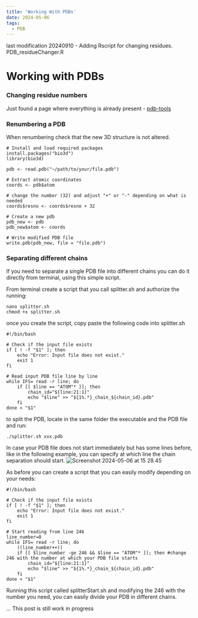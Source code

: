 ```yaml
---
title: 'Working With PDBs'
date: 2024-05-06
tags:
  - PDB
---
```

last modification 20240910 - Adding Rscript for changing residues. 
PDB_residueChanger.R

# Working with PDBs 

### Changing residue numbers 

Just found a page where everything is already present - [pdb-tools](https://www.bonvinlab.org/pdb-tools/)

### Renumbering a PDB 
When renumbering check that the new 3D structure is not altered.

```
# Install and load required packages
install.packages("bio3d")
library(bio3d)

pdb <- read.pdb("~/path/to/your/file.pdb")

# Extract atomic coordinates
coords <- pdb$atom

# change the number (32) and adjust "+" or "-" depending on what is needed
coords$resno <- coords$resno + 32

# Create a new pdb
pdb_new <- pdb
pdb_new$atom <- coords

# Write modified PDB file
write.pdb(pdb_new, file = "file.pdb")

```

### Separating different chains 
If you need to separate a single PDB file into different chains you can do it directly from terminal, using this simple script.

From terminal create a script that you call splitter.sh and authorize the running:
```
nano splitter.sh
chmod +x splitter.sh
```
once you create the script, copy paste the following code into splitter.sh

```
#!/bin/bash

# Check if the input file exists
if [ ! -f "$1" ]; then
    echo "Error: Input file does not exist."
    exit 1
fi

# Read input PDB file line by line
while IFS= read -r line; do
    if [[ $line == "ATOM"* ]]; then
        chain_id="${line:21:1}"
        echo "$line" >> "${1%.*}_chain_${chain_id}.pdb"
    fi
done < "$1"
```
to split the PDB, locate in the same folder the executable and the PDB file and run:

```
./splitter.sh xxx.pdb
```
In case your PDB file does not start immediately but has some lines before, like in the following example, you can specify at which line the chain separation should start. 
![Screenshot 2024-05-06 at 15 28 45](https://github.com/simoneatt11/simoneatt11.github.io/assets/61795621/ee2d515b-7150-4560-adc0-df27eaca2b34)

As before you can create a script that you can easily modify depending on your needs:

```
#!/bin/bash

# Check if the input file exists
if [ ! -f "$1" ]; then
    echo "Error: Input file does not exist."
    exit 1
fi

# Start reading from line 246
line_number=0
while IFS= read -r line; do
    ((line_number++))
    if [[ $line_number -ge 246 && $line == "ATOM"* ]]; then #change 246 with the number at which your PDB file starts
        chain_id="${line:21:1}"
        echo "$line" >> "${1%.*}_chain_${chain_id}.pdb"
    fi
done < "$1"
```

Running this script called splitterStart.sh and modifying the 246 with the number you need, you can easily divide your PDB in different chains. 



... This post is still work in progress 

